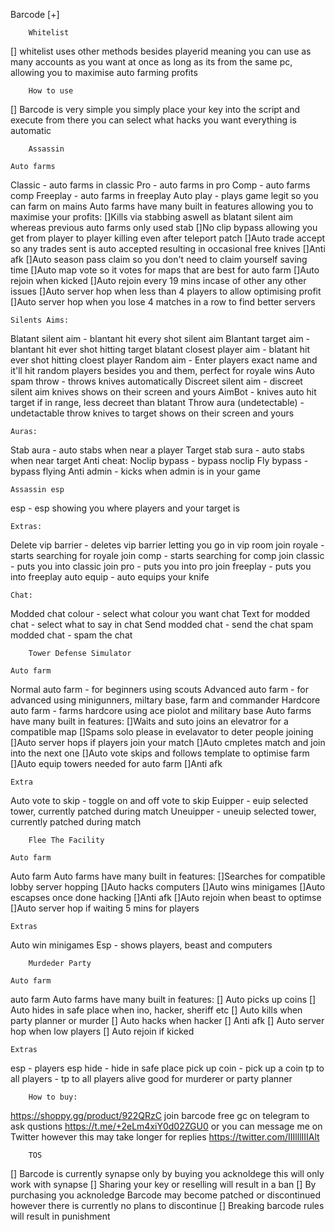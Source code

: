 Barcode [+]

		Whitelist
[] whitelist uses other methods besides playerid meaning you can use as many accounts as you want at once as long as its from the same pc, allowing you to maximise auto farming profits

		How to use
[] Barcode is very simple you simply place your key into the script and execute from there you can select what hacks you want everything is automatic

		Assassin

	Auto farms
Classic - auto farms in classic
Pro - auto farms in pro
Comp - auto farms comp
Freeplay - auto farms in freeplay
Auto play - plays game legit so you can farm on mains
Auto farms have many built in features allowing you to maximise your profits:
	[]Kills via stabbing aswell as blatant silent aim whereas previous auto farms only used stab
	[]No clip bypass allowing you get from player to player killing even after teleport patch
	[]Auto trade accept so any trades sent is auto accepted resulting in occasional free knives
	[]Anti afk
	[]Auto season pass claim so you don't need to claim yourself saving time
	[]Auto map vote so it votes for maps that are best for auto farm
	[]Auto rejoin when kicked
	[]Auto rejoin every 19 mins incase of other any other issues
	[]Auto server hop when less than 4 players to allow optimising profit
	[]Auto server hop when you lose 4 matches in a row to find better servers

	Silents Aims:
Blatant silent aim - blantant hit every shot silent aim
Blantant target aim - blantant hit ever shot hitting target
blatant closest player aim - blatant hit ever shot hitting cloest player
Random aim - Enter players exact name and it'll hit random players besides you and them, perfect for royale wins
Auto spam throw - throws knives automatically
Discreet silent aim - discreet silent aim knives shows on their screen and yours
AimBot - knives auto hit target if in range, less decreet than blatant
Throw aura (undetectable) - undetactable throw knives to target shows on their screen and yours

	Auras:
Stab aura - auto stabs when near a player
Target stab sura - auto stabs when near target
	Anti cheat:
Noclip bypass - bypass noclip
Fly bypass - bypass flying
Anti admin - kicks when admin is in your game

	Assassin esp
esp - esp showing you where players and your target is

	Extras:
Delete vip barrier - deletes vip barrier letting you go in vip room
join royale - starts searching for royale
join comp - starts searching for comp
join classic - puts you into classic
join pro - puts you into pro
join freeplay - puts you into freeplay
auto equip - auto equips your knife

	Chat:
Modded chat colour - select what colour you want chat
Text for modded chat - select what to say in chat
Send modded chat - send the chat
spam modded chat - spam the chat

		Tower Defense Simulator

	Auto farm
Normal auto farm - for beginners using scouts
Advanced auto farm - for advanced using minigunners, miltary base, farm and commander
Hardcore auto farm - farms hardcore using ace piolot and military base
Auto farms have many built in features:
	[]Waits and suto joins an elevatror for a compatible map
	[]Spams solo please in evelavator to deter people joining
	[]Auto server hops if players join your match
	[]Auto cmpletes match and join into the next one
	[]Auto vote skips and follows template to optimise farm
	[]Auto equip towers needed for auto farm 
	[]Anti afk

	Extra
Auto vote to skip - toggle on and off vote to skip
Euipper - euip selected tower, currently patched during match
Uneuipper - uneuip selected tower, currently patched during match

		Flee The Facility

	Auto farm
Auto farm
Auto farms have many built in features:
	[]Searches for compatible lobby server hopping
	[]Auto hacks computers
	[]Auto wins minigames
	[]Auto escapses once done hacking
	[]Anti afk
	[]Auto rejoin when beast to optimse
	[]Auto server hop if waiting 5 mins for players

	Extras
Auto win minigames
Esp - shows players, beast and computers

		Murdeder Party

	Auto farm
auto farm
Auto farms have many built in features:
	[] Auto picks up coins
	[] Auto hides in safe place when ino, hacker, sheriff etc
	[] Auto kills when party planner or murder
	[] Auto hacks when hacker
	[] Anti afk
	[] Auto server hop when low players
	[] Auto rejoin if kicked

	Extras
esp - players esp
hide - hide in safe place
pick up coin - pick up a coin
tp to all players - tp to all players alive good for murderer or party planner


		How to buy:
https://shoppy.gg/product/922QRzC
join barcode free gc on telegram to ask qustions
https://t.me/+2eLm4xiY0d02ZGU0
or you can message me on Twitter however this may take longer for replies
https://twitter.com/IIIlllIIIAlt

		TOS
[] Barcode is currently synapse only by buying you acknoldege this will only work with synapse
[] Sharing your key or reselling will result in a ban
[] By purchasing you acknoledge Barcode may become patched or discontinued however there is currently no plans to discontinue
[] Breaking barcode rules will result in punishment
